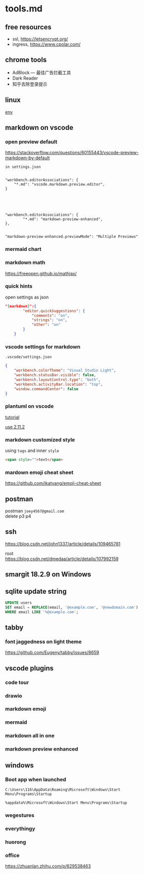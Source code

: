 # tools.md

## free resources

- ssl, <https://letsencrypt.org/>
- ingress, <https://www.cpolar.com/>

## chrome tools

- AdBlock — 最佳广告拦截工具
- Dark Reader
- 知乎去除登录提示

## linux

[env](https://blog.csdn.net/weixin_36296538/article/details/83044639)

## markdown on vscode

### open preview default 

https://stackoverflow.com/questions/60155443/vscode-preview-markdown-by-default

`in settings.json`
```

"workbench.editorAssociations": {   
    "*.md": "vscode.markdown.preview.editor",
}





"workbench.editorAssociations": {
        "*.md": "markdown-preview-enhanced",
},


"markdown-preview-enhanced.previewMode": "Multiple Previews"
```




### mermaid chart

### markdown math

<https://freeopen.github.io/mathjax/>

### quick hints

open settings as json
```json
"[markdown]":{
        "editor.quickSuggestions": {
            "comments": "on",
            "strings": "on",
            "other": "on"
        }
    }
```

### vscode settings for markdown 

`.vscode/settings.json`

```json
{
    "workbench.colorTheme": "Visual Studio Light",
    "workbench.statusBar.visible": false,
    "workbench.layoutControl.type": "both",
    "workbench.activityBar.location": "top",
    "window.commandCenter": false
}
```


### plantuml on vscode

[tutorial](https://github.com/sxgic/plantumlforvscode/blob/master/%E5%A6%82%E4%BD%95%E5%9C%A8vscode%E4%B8%AD%E4%BD%BF%E7%94%A8PlantUML%E7%94%BBUML%E5%9B%BE.md#42-vscode-%E4%B8%AD%E5%AE%89%E8%A3%85-plantuml)

[use 2.11.2](https://github.com/qjebbs/vscode-plantuml/issues/255)

### markdown customized style

using `tags` and inner `style`
```html
<span style="">text</span>
```

### mardown emoji cheat sheet

<https://github.com/ikatyang/emoji-cheat-sheet>

## postman 

postman `joey4567@gmail.com`  
delete p3 p4

## ssh 

<https://blog.csdn.net/john1337/article/details/109465781>

root  
<https://blog.csdn.net/dmedaa/article/details/107992159>

## smargit 18.2.9 on Windows 

## sqlite update string

```sql
UPDATE users
SET email = REPLACE(email, '@example.com', '@newdomain.com')
WHERE email LIKE '%@example.com';
```

## tabby

### font jaggedness on light theme

<https://github.com/Eugeny/tabby/issues/8659>

## vscode plugins

### code tour

### drawio

### markdown emoji

### mermaid

### markdown all in one

### markdown preview enhanced 

## windows

### Boot app when launched

`C:\Users\116\AppData\Roaming\Microsoft\Windows\Start Menu\Programs\Startup`

`%appdata%\Microsoft\Windows\Start Menu\Programs\Startup`

### wegestures

### everythingy

### huorong

### office 

https://zhuanlan.zhihu.com/p/629538463
